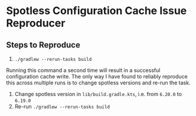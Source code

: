# Spotless Configuration Cache Issue Reproducer

## Steps to Reproduce

1. `./gradlew --rerun-tasks build`

Running this command a second time will result in a successful configuration cache write.
The only way I have found to reliably reproduce this across multiple runs is to change spotless versions and re-run the task.

1. Change spotless version in `lib/build.gradle.kts`, i.e. from `6.20.0` to `6.19.0`
2. Re-run `./gradlew --rerun-tasks build`
